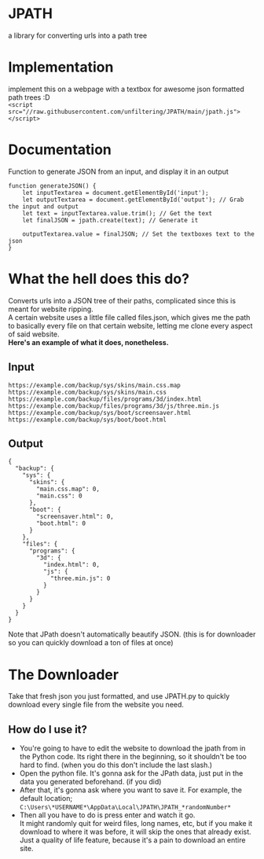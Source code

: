 # JPATH
 a library for converting urls into a path tree
# Implementation
implement this on a webpage with a textbox for awesome json formatted path trees :D<br>
`<script src="//raw.githubusercontent.com/unfiltering/JPATH/main/jpath.js"></script>`
# Documentation
Function to generate JSON from an input, and display it in an output
```
function generateJSON() {
    let inputTextarea = document.getElementById('input');
    let outputTextarea = document.getElementById('output'); // Grab the input and output
    let text = inputTextarea.value.trim(); // Get the text
    let finalJSON = jpath.create(text); // Generate it

    outputTextarea.value = finalJSON; // Set the textboxes text to the json
}
```
# What the hell does this do?
Converts urls into a JSON tree of their paths, complicated since this is meant for website ripping.<br>A certain website uses a little file called files.json, which gives me the path to basically every file on that certain website, letting me clone every aspect of said website.<br>
<b>Here's an example of what it does, nonetheless.</b><br>
## Input
```
https://example.com/backup/sys/skins/main.css.map
https://example.com/backup/sys/skins/main.css
https://example.com/backup/files/programs/3d/index.html
https://example.com/backup/files/programs/3d/js/three.min.js
https://example.com/backup/sys/boot/screensaver.html
https://example.com/backup/sys/boot/boot.html
```
## Output
```
{
  "backup": {
    "sys": {
      "skins": {
        "main.css.map": 0,
        "main.css": 0
      },
      "boot": {
        "screensaver.html": 0,
        "boot.html": 0
      }
    },
    "files": {
      "programs": {
        "3d": {
          "index.html": 0,
          "js": {
            "three.min.js": 0
          }
        }
      }
    }
  }
}
```
Note that JPath doesn't automatically beautify JSON. (this is for downloader so you can quickly download a ton of files at once)
# The Downloader
Take that fresh json you just formatted, and use JPATH.py to quickly download every single file from 
the website you need.<br>
## How do I use it?
- You're going to have to edit the website to download the jpath from in the Python code. Its right there in the beginning, so it shouldn't be too hard to find. (when you do this don't include the last slash.)<br>
- Open the python file. It's gonna ask for the JPath data, just put in the data you generated beforehand. (if you did)<br>
- After that, it's gonna ask where you want to save it. For example, the default location;
```C:\Users\*USERNAME*\AppData\Local\JPATH\JPATH_*randomNumber*```<br>
- Then all you have to do is press enter and watch it go.<br>
It might randomly quit for weird files, long names, etc, but if you make it download to where it was before, it will skip the ones that already exist. Just a quality of life feature, because it's a pain to download an entire site.
